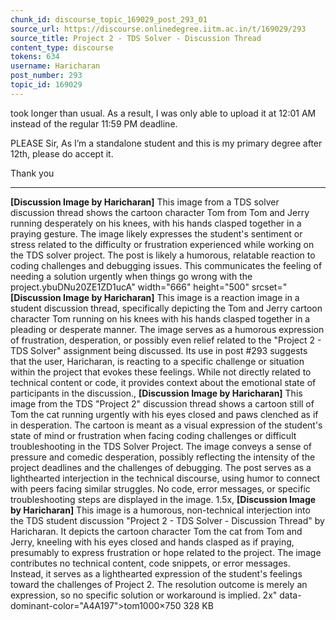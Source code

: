 ```yaml
---
chunk_id: discourse_topic_169029_post_293_01
source_url: https://discourse.onlinedegree.iitm.ac.in/t/169029/293
source_title: Project 2 - TDS Solver - Discussion Thread
content_type: discourse
tokens: 634
username: Haricharan
post_number: 293
topic_id: 169029
---
```


 took longer than usual. As a result, I was only able to upload it at 12:01 AM instead of the regular 11:59 PM deadline.

PLEASE Sir, As I’m a standalone student and this is my primary degree after 12th, please do accept it.

Thank you

---

**[Discussion Image by Haricharan]** This image from a TDS solver discussion thread shows the cartoon character Tom from Tom and Jerry running desperately on his knees, with his hands clasped together in a praying gesture. The image likely expresses the student's sentiment or stress related to the difficulty or frustration experienced while working on the TDS solver project. The post is likely a humorous, relatable reaction to coding challenges and debugging issues. This communicates the feeling of needing a solution urgently when things go wrong with the project.ybuDNu20ZE1ZD1ucA" width="666" height="500" srcset="**[Discussion Image by Haricharan]** This image is a reaction image in a student discussion thread, specifically depicting the Tom and Jerry cartoon character Tom running on his knees with his hands clasped together in a pleading or desperate manner. The image serves as a humorous expression of frustration, desperation, or possibly even relief related to the "Project 2 - TDS Solver" assignment being discussed. Its use in post #293 suggests that the user, Haricharan, is reacting to a specific challenge or situation within the project that evokes these feelings. While not directly related to technical content or code, it provides context about the emotional state of participants in the discussion., **[Discussion Image by Haricharan]** This image from the TDS "Project 2" discussion thread shows a cartoon still of Tom the cat running urgently with his eyes closed and paws clenched as if in desperation. The cartoon is meant as a visual expression of the student's state of mind or frustration when facing coding challenges or difficult troubleshooting in the TDS Solver Project. The image conveys a sense of pressure and comedic desperation, possibly reflecting the intensity of the project deadlines and the challenges of debugging. The post serves as a lighthearted interjection in the technical discourse, using humor to connect with peers facing similar struggles. No code, error messages, or specific troubleshooting steps are displayed in the image. 1.5x, **[Discussion Image by Haricharan]** This image is a humorous, non-technical interjection into the TDS student discussion "Project 2 - TDS Solver - Discussion Thread" by Haricharan. It depicts the cartoon character Tom the cat from Tom and Jerry, kneeling with his eyes closed and hands clasped as if praying, presumably to express frustration or hope related to the project. The image contributes no technical content, code snippets, or error messages. Instead, it serves as a lighthearted expression of the student's feelings toward the challenges of Project 2. The resolution outcome is merely an expression, so no specific solution or workaround is implied. 2x" data-dominant-color="A4A197">tom1000×750 328 KB
